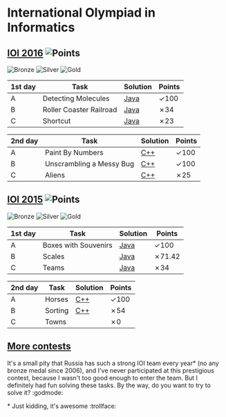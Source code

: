 # International Olympiad in Informatics

## [IOI 2016](https://contest.yandex.ru/contest/2830/problems/) ![Points](https://img.shields.io/badge/points-382/600-blue.svg)

![Bronze](https://img.shields.io/badge/bronze-240/600-C3834C.svg)
![Silver](https://img.shields.io/badge/silver-328/600-lightgrey.svg)
![Gold](https://img.shields.io/badge/gold-416/600-yellow.svg)

| 1st day | Task | Solution | Points |
|---| ---- | ------ | -------- |
| A | Detecting Molecules | [Java](./IOI%202016/molecules.java) | ✓100 |
| B | Roller Coaster Railroad | [Java](./IOI%202016/railroad.java) | ✗34 |
| C | Shortcut | [Java](./IOI%202016/shortcut.java) | ✗23 |

| 2nd day | Task | Solution | Points |
|---| ---- | ------ | -------- |
| A | Paint By Numbers | [C++](./IOI%202016/paint.cpp) | ✓100 |
| B | Unscrambling a Messy Bug | [C++](./IOI%202016/messy.cpp) | ✓100 |
| C | Aliens | [C++](./IOI%202016/aliens.cpp) | ✗25 |

## [IOI 2015](https://contest.yandex.ru/contest/1446/problems/) ![Points](https://img.shields.io/badge/points-359.42/600-blue.svg)

![Bronze](https://img.shields.io/badge/bronze-185.45/600-C3834C.svg)
![Silver](https://img.shields.io/badge/silver-325.55/600-lightgrey.svg)
![Gold](https://img.shields.io/badge/gold-440.42/600-yellow.svg)

| 1st day | Task | Solution | Points |
|---| ---- | ------ | -------- |
| A | Boxes with Souvenirs | [Java](./IOI%202015/boxes.java) | ✓100 |
| B | Scales | [Java](./IOI%202015/scales.java) | ✗71.42 |
| C | Teams | [Java](./IOI%202015/teams.java) | ✗34 |

| 2nd day | Task | Solution | Points |
|---| ---- | ------ | -------- |
| A | Horses | [C++](./IOI%202015/horses.cpp) | ✓100 |
| B | Sorting | [C++](./IOI%202015/sorting.cpp) | ✗54 |
| C | Towns |  | ✗0 |

## [More contests](https://contest.yandex.ru/ioi/?lang=en)

It's a small pity that Russia has such a strong IOI team every year\* (no any bronze medal since 2006), and I've never participated at this prestigious contest, because I wasn't too good enough to enter the team. But I definitely had fun solving these tasks. By the way, do you want to try to solve it? :godmode:

\* Just kidding, it's awesome :trollface:
